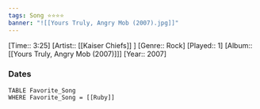 ```yaml
---
tags: Song ⭐⭐⭐⭐ 
banner: "![[Yours Truly, Angry Mob (2007).jpg]]"
---
```

[Time:: 3:25]
[Artist:: [[Kaiser Chiefs]] ]
[Genre:: Rock]
[Played:: 1]
[Album:: [[Yours Truly, Angry Mob (2007)]]]
[Year:: 2007]
### Dates
````dataview
TABLE Favorite_Song
WHERE Favorite_Song = [[Ruby]]
````
